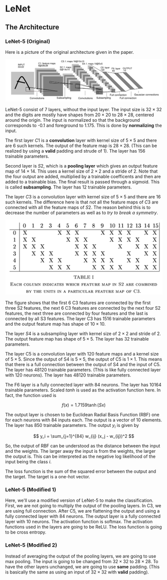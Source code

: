 # LeNet

## The Architecture

### LeNet-5 (Original)

Here is a picture of the original architecture given in the paper.

![LeNet Original](images/0101.png)

LeNet-5 consist of 7 layers, without the input layer. The input size is $32\times32$ and the digits are mostly have shapes from $20\times20$ to $28\times 28$, centered around the origin. The input is normalized so that the background corresponds to -0.1 and foreground to 1.175. This is done by **normalizing** the input.

The first layer $C1$ is a **convolution** layer with kernel size of $5\times 5$ and there are 6 such kernels. The output of the feature map is $28\times 28$. (This can be realized by using a **valid** padding and strude of 1). The layer has 156 trainable parameters.

Second layer is $S2$, which is a **pooling layer** which gives an output feature map of $14\times14$. This uses a kernel size of $2\times 2$ and a stride of $2$. Note that the four output are added, multiplied by a trainable coefficents and then are added to a trainable bias. The final result is passed through a sigmoid. This is called **subsampling**. The layer has 12 trainable parameters.

The layer $C3$ is a convolution layer with kernel size of $5\times 5$ and there are 16 such kernels. The difference here is that not all the feature maps of $C3$ are connected with all the feature maps of $S2$. The reason behind this is to decrease the number of parameters as well as to _try to break a symmetry_.

![Connection](images/0102.png)

The figure shows that the first 6 C3 features are connected by the first three S2 features, the next 6 C3 features are connected by the next four S2 features, the next three are connected by four features and the last is connected by all S3 features. The layer C3 has 1516 trainable parameters and the output feature map has shape of $10\times10$.

The layer $S4$ is a subsampling layer with kernel size of $2\times2$ and stride of $2$. The output feature map has shape of $5\times5$. The layer has 32 trainable parameters.

The layer C5 is a convolution layer with 120 feature maps and a kernel size of $5\times5$. Since the output of S4 is $5\times5$, the output of C5 is $1\times1$. This means that there is a full connection between the output of S4 and the input of C5. The layer has 48120 trainable parameters. (This is like fully connected layer with 120 neurons). The layer has 48120 trainable parameters.

The F6 layer is a fully connected layer with 84 neurons. The layer has 10164 trainable parameters. Scaled _tanh_ is used as the activation function here. In fact, the function used is

$$
f(x) = 1.7159\tanh(Sx)
$$

The output layer is chosen to be Euclidean Radial Basis Function (RBF) one for each neurons with 84 inputs each. The output is a vector of 10 elements. The layer has 850 trainable parameters. The output $y_i$ is given by

$$
y_i = \sum_{j=1}^{84} w_{ij} (x_j - w_{ij})^2
$$

So, the output of RBF can be understood as the distance between the input and the weights. The larger away the input is from the weights, the larger the output is. This can be interpreted as the negative log likelihood of the input being the class $i$.

The loss function is the sum of the squared error between the output and the target. The target is a one-hot vector.

### LeNet-5 (Modified 1)

Here, we'll use a modified version of LeNet-5 to make the classification. First, we are not going to multiply the output of the pooling layers. In C3, we are using full connection. After C5, we are flattening the output and using a fully connected layer with 84 neurons. The output layer is a fully connected layer with 10 neurons. The activation function is softmax. The activation functions used in the layers are going to be ReLU. The loss function is going to be cross entropy.

### LeNet-5 (Modified 2)

Instead of averaging the output of the pooling layers, we are going to use max pooling. The input is going to be changed from $32\times32$ to $28\times 28$. To have the other layers unchanged, we are going to use **same** padding. (This is basically the same as using an input of $32\times32$ with **valid** padding).
